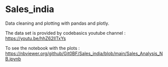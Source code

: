 # Sales_india
Data cleaning and plotting with pandas and plotly. 

The data set is provided by codebasics youtube channel : https://youtu.be/hhZ62IlTxYs

To see the notebook with the plots : https://nbviewer.org/github/Git0BF/Sales_india/blob/main/Sales_Analysis_NB.ipynb

